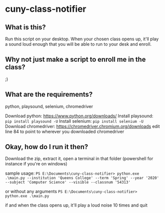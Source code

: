 # cuny-class-notifier

## What is this? 

Run this script on your desktop. When your chosen class opens up, it'll play a sound loud enough that you will be able to run to your desk and enroll.

## Why not just make a script to enroll me in the class?

;)

## What are the requirements?

python, playsound, selenium, chromedriver

Download python: https://www.python.org/downloads/
Install playsound: `pip install playsound -U`
Install selenium: `pip install selenium -U`
Download chromedriver: https://chromedriver.chromium.org/downloads
edit line 84 to point to wherever you downloaded chromedriver

## Okay, how do I run it then?

Download the zip, extract it, open a terminal in that folder (powershell for instance if you're on windows)

sample usage: `PS E:\Documents\cuny-class-notifier> python.exe .\main.py --institution 'Queens College' --term 'Spring' --year '2020' --subject 'Computer Science' --visible --classnum '54313'`

or without any arguments `PS E:\Documents\cuny-class-notifier> python.exe .\main.py`

if and when the class opens up, it'll play a loud noise 10 times and quit
